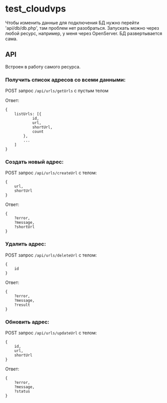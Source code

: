 # test_cloudvps

Чтобы изменить данные для подключения БД нужно перейти 'api/db/db.php', там проблем нет разобраться.
Запускать можно через любой ресурс, например, у меня через OpenServer. БД развертывается сама.

## API
Встроен в работу самого ресурса.

### Получить список адресов со всеми данными:
POST запрос ```/api/urls/getUrls``` с пустым телом

Ответ:

```
{
    listUrls: [{ 
            id,
            url,
            shortUrl,
            count
        },
        ...
    ]
}
```


### Создать новый адрес:
POST запрос ```/api/urls/createUrl``` с телом:

```
{
    url,
    shortUrl
}
```

Ответ:

```
{
    ?error,
    ?message,
    ?shortUrl
}
```


### Удалить адрес:
POST запрос ```/api/urls/deleteUrl``` с телом:

```
{
    id
}
```

Ответ:

```
{
    ?error,
    ?message,
    ?result
}
```



### Обновить адрес:
POST запрос ```/api/urls/updateUrl``` с телом:

```
{
    id,
    url,
    shortUrl
}
```

Ответ:

```
{
    ?error,
    ?message,
    ?status
}
```
